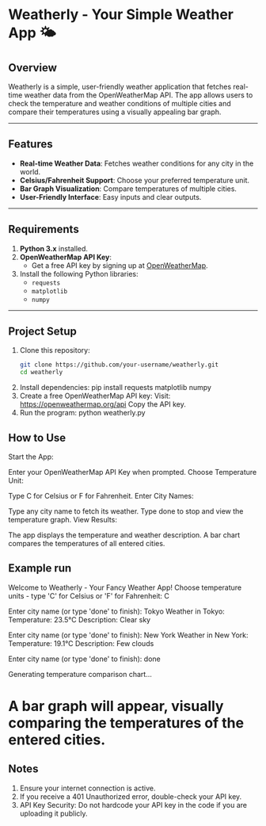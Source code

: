 # Weatherly - Your Simple Weather App 🌤️

## Overview
Weatherly is a simple, user-friendly weather application that fetches real-time weather data from the OpenWeatherMap API. The app allows users to check the temperature and weather conditions of multiple cities and compare their temperatures using a visually appealing bar graph.

---

## Features
- **Real-time Weather Data**: Fetches weather conditions for any city in the world.
- **Celsius/Fahrenheit Support**: Choose your preferred temperature unit.
- **Bar Graph Visualization**: Compare temperatures of multiple cities.
- **User-Friendly Interface**: Easy inputs and clear outputs.

---

## Requirements
1. **Python 3.x** installed.
2. **OpenWeatherMap API Key**:
   - Get a free API key by signing up at [OpenWeatherMap](https://openweathermap.org/api).
3. Install the following Python libraries:
   - `requests`
   - `matplotlib`
   - `numpy`

---

## Project Setup

1. Clone this repository:
   ```bash
   git clone https://github.com/your-username/weatherly.git
   cd weatherly
2. Install dependencies: pip install requests matplotlib numpy
3. Create a free OpenWeatherMap API key: Visit: https://openweathermap.org/api
Copy the API key.
4. Run the program: python weatherly.py

## How to Use
Start the App:

Enter your OpenWeatherMap API Key when prompted.
Choose Temperature Unit:

Type C for Celsius or F for Fahrenheit.
Enter City Names:

Type any city name to fetch its weather.
Type done to stop and view the temperature graph.
View Results:

The app displays the temperature and weather description.
A bar chart compares the temperatures of all entered cities.

## Example run
Welcome to Weatherly - Your Fancy Weather App!
Choose temperature units - type 'C' for Celsius or 'F' for Fahrenheit: C

Enter city name (or type 'done' to finish): Tokyo
Weather in Tokyo:
Temperature: 23.5°C
Description: Clear sky

Enter city name (or type 'done' to finish): New York
Weather in New York:
Temperature: 19.1°C
Description: Few clouds

Enter city name (or type 'done' to finish): done

Generating temperature comparison chart...

# A bar graph will appear, visually comparing the temperatures of the entered cities.

## Notes
1. Ensure your internet connection is active.
2. If you receive a 401 Unauthorized error, double-check your API key.
3. API Key Security: Do not hardcode your API key in the code if you are uploading it publicly.